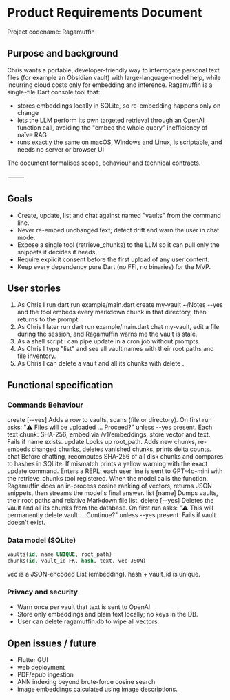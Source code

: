 # Product Requirements Document
Project codename: Ragamuffin

## Purpose and background

Chris wants a portable, developer-friendly way to interrogate personal text
files (for example an Obsidian vault) with large-language-model help, while
incurring cloud costs only for embedding and inference.  Ragamuffin is a
single-file Dart console tool that:
- stores embeddings locally in SQLite, so re-embedding happens only on change
- lets the LLM perform its own targeted retrieval through an OpenAI function
  call, avoiding the "embed the whole query" inefficiency of naïve RAG
- runs exactly the same on macOS, Windows and Linux, is scriptable, and needs no
  server or browser UI

The document formalises scope, behaviour and technical contracts.

⸻

## Goals
 - Create, update, list and chat against named "vaults" from the command line.
 - Never re-embed unchanged text; detect drift and warn the user in chat mode.
 - Expose a single tool (retrieve_chunks) to the LLM so it can pull only the
   snippets it decides it needs.
 - Require explicit consent before the first upload of any user content.
 - Keep every dependency pure Dart (no FFI, no binaries) for the MVP.

## User stories
1. As Chris I run dart run example/main.dart create my-vault ~/Notes --yes and
the tool embeds every markdown chunk in that directory, then returns to the
prompt.
2. As Chris I later run dart run example/main.dart chat my-vault, edit a file
	during the session, and Ragamuffin warns me the vault is stale.
3. As a shell script I can pipe update in a cron job without prompts.
4. As Chris I type "list" and see all vault names with their root paths and file
inventory.
5. As Chris I can delete a vault and all its chunks with delete <name>.

## Functional specification

### Commands	Behaviour
create <name> <path> [--yes]	Adds a row to vaults, scans <path> (file or
directory).  On first run asks: "⚠️ Files will be uploaded … Proceed?" unless
--yes present.  Each text chunk: SHA-256, embed via /v1/embeddings, store vector
and text.  Fails if name exists. update <name>	Looks up root_path.  Adds new
chunks, re-embeds changed chunks, deletes vanished chunks, prints delta counts.
chat <name>	Before chatting, recomputes SHA-256 of all disk chunks and compares
to hashes in SQLite.  If mismatch prints a yellow warning with the exact update
command.  Enters a REPL: each user line is sent to GPT-4o-mini with the
retrieve_chunks tool registered.  When the model calls the function, Ragamuffin
does an in-process cosine ranking of vectors, returns JSON snippets, then
streams the model's final answer. list [name]	Dumps vaults, their root paths and
relative Markdown file list. delete <name> [--yes]	Deletes the vault and all
its chunks from the database. On first run asks: "⚠️ This will permanently
delete vault ... Continue?" unless --yes present. Fails if vault doesn't exist.

### Data model (SQLite)

```sql
vaults(id, name UNIQUE, root_path)
chunks(id, vault_id FK, hash, text, vec JSON)
```

vec is a JSON-encoded List<double> (embedding). hash + vault_id is unique.

### Privacy and security
- Warn once per vault that text is sent to OpenAI.
- Store only embeddings and plain text locally; no keys in the DB.
- User can delete ragamuffin.db to wipe all vectors.

## Open issues / future
- Flutter GUI
- web deployment
- PDF/epub ingestion
- ANN indexing beyond brute-force cosine search
- image embeddings calculated using image descriptions.

